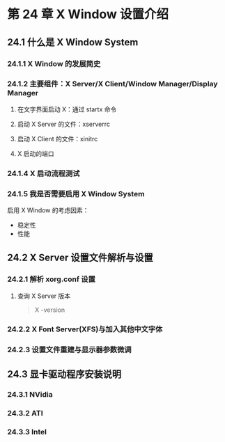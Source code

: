 # 第 24 章 X Window 设置介绍

## 24.1 什么是 X Window System

### 24.1.1 X Window 的发展简史

### 24.1.2 主要组件：X Server/X Client/Window Manager/Display Manager

1. 在文字界面启动 X：通过 startx 命令

2. 启动 X Server 的文件：xserverrc

3. 启动 X Client 的文件：xinitrc

4. X 启动的端口

### 24.1.4 X 启动流程测试

### 24.1.5 我是否需要启用 X Window System

启用 X Window 的考虑因素：

-   稳定性
-   性能

## 24.2 X Server 设置文件解析与设置

### 24.2.1 解析 xorg.conf 设置

1. 查询 X Server 版本

    > X -version

### 24.2.2 X Font Server(XFS)与加入其他中文字体

### 24.2.3 设置文件重建与显示器参数微调

## 24.3 显卡驱动程序安装说明

### 24.3.1 NVidia

### 24.3.2 ATI

### 24.3.3 Intel
